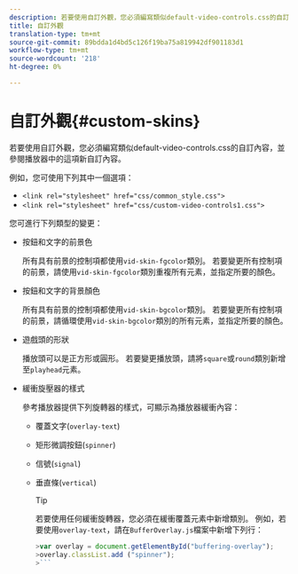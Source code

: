 ```yaml
---
description: 若要使用自訂外觀，您必須編寫類似default-video-controls.css的自訂內容，並參閱播放器中的這項新自訂內容。
title: 自訂外觀
translation-type: tm+mt
source-git-commit: 89bdda1d4bd5c126f19ba75a819942df901183d1
workflow-type: tm+mt
source-wordcount: '218'
ht-degree: 0%

---
```



# 自訂外觀{#custom-skins}

若要使用自訂外觀，您必須編寫類似default-video-controls.css的自訂內容，並參閱播放器中的這項新自訂內容。

例如，您可使用下列其中一個選項：

* `<link rel="stylesheet" href="css/common_style.css">`
* `<link rel="stylesheet" href="css/custom-video-controls1.css">`

您可進行下列類型的變更：

* 按鈕和文字的前景色

   所有具有前景的控制項都使用`vid-skin-fgcolor`類別。 若要變更所有控制項的前景，請使用`vid-skin-fgcolor`類別重複所有元素，並指定所要的顏色。
* 按鈕和文字的背景顏色

   所有具有前景的控制項都使用`vid-skin-bgcolor`類別。 若要變更所有控制項的前景，請循環使用`vid-skin-bgcolor`類別的所有元素，並指定所要的顏色。
* 遊戲頭的形狀

   播放頭可以是正方形或圓形。 若要變更播放頭，請將`square`或`round`類別新增至`playhead`元素。
* 緩衝旋壓器的樣式

   參考播放器提供下列旋轉器的樣式，可顯示為播放器緩衝內容：

   * 覆蓋文字(`overlay-text`)
   * 矩形微調按鈕(`spinner`)
   * 信號(`signal`)
   * 垂直條(`vertical`)

      >[!TIP]
      >
      >若要使用任何緩衝旋轉器，您必須在緩衝覆蓋元素中新增類別。 例如，若要使用`overlay-text`，請在`BufferOverlay.js`檔案中新增下列行：
      >
      >
      ```js
      >var overlay = document.getElementById("buffering-overlay"); 
      >overlay.classList.add ("spinner");
      >```

